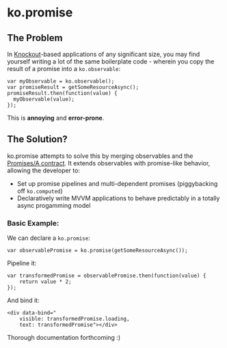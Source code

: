 # ko.promise

## The Problem

In [Knockout][1]-based applications of any significant size, you may find yourself writing a lot of the same boilerplate code - wherein you copy the result of a promise into a `ko.observable`:

    var myObservable = ko.observable();
    var promiseResult = getSomeResourceAsync();
    promiseResult.then(function(value) {
      myObservable(value);
    });
    
This is **annoying** and **error-prone**.

## The Solution?
    
ko.promise attempts to solve this by merging observables and the [Promises/A contract][2]. It extends observables with promise-like behavior, allowing the developer to:
- Set up promise pipelines and multi-dependent promises (piggybacking off `ko.computed`)
- Declaratively write MVVM applications to behave predictably in a totally async progamming model

### Basic Example:

We can declare a `ko.promise`:

    var observablePromise = ko.promise(getSomeResourceAsync());

Pipeline it:

    var transformedPromise = observablePromise.then(function(value) {
        return value * 2;
    });
    
And bind it:

    <div data-bind="
        visible: transformedPromise.loading,
        text: transformedPromise"></div>

Thorough documentation forthcoming :)

[1]: http://knockoutjs.com
[2]: http://wiki.commonjs.org/wiki/Promises/A
